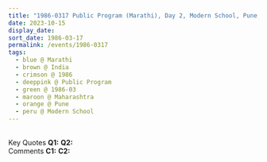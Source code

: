 ```yaml
---
title: "1986-0317 Public Program (Marathi), Day 2, Modern School, Pune, Maharashtra, India"
date: 2023-10-15
display_date: 
sort_date: 1986-03-17
permalink: /events/1986-0317
tags:
  - blue @ Marathi
  - brown @ India
  - crimson @ 1986
  - deeppink @ Public Program
  - green @ 1986-03
  - maroon @ Maharashtra
  - orange @ Pune
  - peru @ Modern School
---
```


<br>

<wave-list>
  <list-title color="DarkSeaGreen" width="55">Key Quotes</list-title>
  <list-item color="BlanchedAlmond" width="280"><b>Q1:</b> <i></i></list-item>
  <list-item color="Lavender" width="280"><b>Q2:</b> <i></i></list-item>
</wave-list>

<br>

<wave-list>
  <list-title color="DarkSeaGreen" width="55">Comments</list-title>
  <list-item color="BlanchedAlmond" width="280"><b>C1:</b> <i></i></list-item>
  <list-item color="Lavender" width="280"><b>C2:</b> <i></i></list-item>
</wave-list>